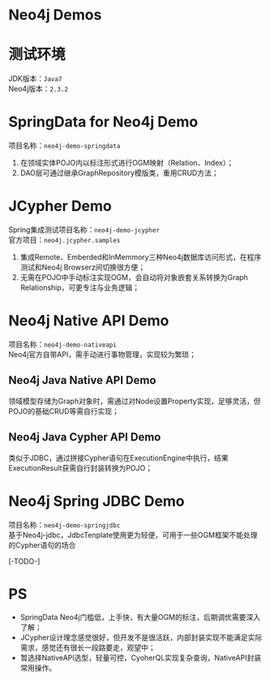 # Neo4j Demos

# 测试环境

JDK版本：`Java7`<br>Neo4j版本：`2.3.2`

# SpringData for Neo4j Demo

项目名称：`neo4j-demo-springdata`    

1. 在领域实体POJO内以标注形式进行OGM映射（Relation、Index）；  
2. DAO层可通过继承GraphRepository模版类，重用CRUD方法；  

# JCypher Demo

Spring集成测试项目名称：`neo4j-demo-jcypher`<br>官方项目：`neo4j.jcypher.samples`   

1. 集成Remote、Emberded和InMemmory三种Neo4j数据库访问形式，在程序测试和Neo4j Browserz间切换很方便；    
2. 无需在POJO中手动标注实现OGM，会自动将对象嵌套关系转换为Graph Relationship，可更专注与业务逻辑；

# Neo4j Native API Demo

项目名称：`neo4j-demo-nativeapi`<br>Neo4j官方自带API，需手动进行事物管理，实现较为繁琐；   

## Neo4j Java Native API Demo

领域模型存储为Graph对象时，需通过对Node设置Property实现，足够灵活，但POJO的基础CRUD等需自行实现；     

## Neo4j Java Cypher API Demo

类似于JDBC，通过拼接Cypher语句在ExecutionEngine中执行，结果ExecutionResult获需自行封装转换为POJO；  

# Neo4j Spring JDBC Demo

项目名称：`neo4j-demo-springjdbc`<br>基于Neo4j-jdbc，JdbcTenplate使用更为轻便，可用于一些OGM框架不能处理的Cypher语句的场合  

[-TODO-]

# PS

- SpringData Neo4j门槛低，上手快，有大量OGM的标注，后期调优需要深入了解；
- JCypher设计理念感觉很好，但开发不是很活跃，内部封装实现不能满足实际需求，感觉还有很长一段路要走，观望中；
- 暂选择NativeAPI选型，轻量可控，CyoherQL实现复杂查询，NativeAPI封装常用操作。
